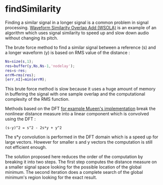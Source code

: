 # findSimilarity

Finding a similar signal in a longer signal is a common problem in signal processing. [Waveform Similarity Overlap Add (WSOLA)](https://github.com/flatmax/gtkiostream/blob/master/applications/WSOLA.C#L82) is an example of an algorithm which uses signal similarity to speed up and slow down audio without changing its pitch.

The brute force method to find a similar signal between a reference (s) and a longer waveform (y) is based on RMS value of the distance :
```matlab
Ns=size(s,1);
res=buffer(y,Ns,Ns-1,'nodelay');
res=s-res;
errM=rms(res);
[err,nI]=min(errM);
```
This brute force method is slow because it uses a huge amount of memory in buffering the signal with one sample overlap and the computational complexity of the RMS function.

Methods based on the DFT [for example Mueen's implementation](https://www.cs.unm.edu/~mueen/FastestSimilaritySearch.html) break the nonlinear distance measure into a linear component which is convolved using the DFT :
```
(s-y)^2 = s^2 - 2s*y + y^2
```
The s*y convolution is performed in the DFT domain which is a speed up for large vectors. However for smaller s and y vectors the computation is still not efficient enough.

The solution proposed here reduces the order of the computation by breaking it into two steps. The first step computes the distance measure on a smaller signal space looking for the possible location of the global minimum. The second iteration does a complete search of the global minimum's region looking for the exact result.
